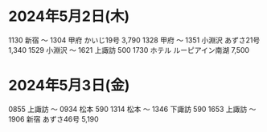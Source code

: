 # 2024年5月2日(木)
1130 新宿 ～ 1304 甲府 かいじ19号 3,790
1328 甲府 ～ 1351 小淵沢 あずさ21号 1,340
1529 小淵沢 ～ 1621 上諏訪 500
1730 ホテル ルーピアイン南湖 7,500

# 2024年5月3日(金)
0855 上諏訪 ～ 0934 松本 590
1314 松本 ～ 1346 下諏訪 590
1653 上諏訪 ～ 1906 新宿 あずさ46号 5,190
